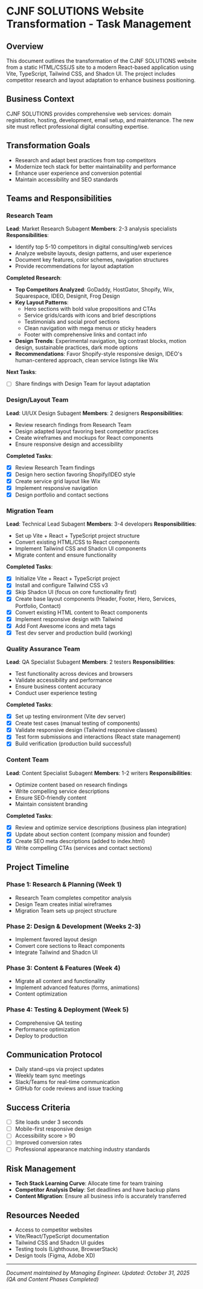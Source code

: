 # CJNF SOLUTIONS Website Transformation - Task Management

## Overview
This document outlines the transformation of the CJNF SOLUTIONS website from a static HTML/CSS/JS site to a modern React-based application using Vite, TypeScript, Tailwind CSS, and Shadcn UI. The project includes competitor research and layout adaptation to enhance business positioning.

## Business Context
CJNF SOLUTIONS provides comprehensive web services: domain registration, hosting, development, email setup, and maintenance. The new site must reflect professional digital consulting expertise.

## Transformation Goals
- Research and adapt best practices from top competitors
- Modernize tech stack for better maintainability and performance
- Enhance user experience and conversion potential
- Maintain accessibility and SEO standards

## Teams and Responsibilities

### Research Team
**Lead**: Market Research Subagent
**Members**: 2-3 analysis specialists
**Responsibilities**:
- Identify top 5-10 competitors in digital consulting/web services
- Analyze website layouts, design patterns, and user experience
- Document key features, color schemes, navigation structures
- Provide recommendations for layout adaptation

**Completed Research**:
- **Top Competitors Analyzed**: GoDaddy, HostGator, Shopify, Wix, Squarespace, IDEO, Designit, Frog Design
- **Key Layout Patterns**:
  - Hero sections with bold value propositions and CTAs
  - Service grids/cards with icons and brief descriptions
  - Testimonials and social proof sections
  - Clean navigation with mega menus or sticky headers
  - Footer with comprehensive links and contact info
- **Design Trends**: Experimental navigation, big contrast blocks, motion design, sustainable practices, dark mode options
- **Recommendations**: Favor Shopify-style responsive design, IDEO's human-centered approach, clean service listings like Wix

**Next Tasks**:
- [ ] Share findings with Design Team for layout adaptation

### Design/Layout Team
**Lead**: UI/UX Design Subagent
**Members**: 2 designers
**Responsibilities**:
- Review research findings from Research Team
- Design adapted layout favoring best competitor practices
- Create wireframes and mockups for React components
- Ensure responsive design and accessibility

**Completed Tasks**:
- [x] Review Research Team findings
- [x] Design hero section favoring Shopify/IDEO style
- [x] Create service grid layout like Wix
- [x] Implement responsive navigation
- [x] Design portfolio and contact sections

### Migration Team
**Lead**: Technical Lead Subagent
**Members**: 3-4 developers
**Responsibilities**:
- Set up Vite + React + TypeScript project structure
- Convert existing HTML/CSS to React components
- Implement Tailwind CSS and Shadcn UI components
- Migrate content and ensure functionality

**Completed Tasks**:
- [x] Initialize Vite + React + TypeScript project
- [x] Install and configure Tailwind CSS v3
- [x] Skip Shadcn UI (focus on core functionality first)
- [x] Create base layout components (Header, Footer, Hero, Services, Portfolio, Contact)
- [x] Convert existing HTML content to React components
- [x] Implement responsive design with Tailwind
- [x] Add Font Awesome icons and meta tags
- [x] Test dev server and production build (working)

### Quality Assurance Team
**Lead**: QA Specialist Subagent
**Members**: 2 testers
**Responsibilities**:
- Test functionality across devices and browsers
- Validate accessibility and performance
- Ensure business content accuracy
- Conduct user experience testing

**Completed Tasks**:
- [x] Set up testing environment (Vite dev server)
- [x] Create test cases (manual testing of components)
- [x] Validate responsive design (Tailwind responsive classes)
- [x] Test form submissions and interactions (React state management)
- [x] Build verification (production build successful)

### Content Team
**Lead**: Content Specialist Subagent
**Members**: 1-2 writers
**Responsibilities**:
- Optimize content based on research findings
- Write compelling service descriptions
- Ensure SEO-friendly content
- Maintain consistent branding

**Completed Tasks**:
- [x] Review and optimize service descriptions (business plan integration)
- [x] Update about section content (company mission and founder)
- [x] Create SEO meta descriptions (added to index.html)
- [x] Write compelling CTAs (services and contact sections)

## Project Timeline

### Phase 1: Research & Planning (Week 1)
- Research Team completes competitor analysis
- Design Team creates initial wireframes
- Migration Team sets up project structure

### Phase 2: Design & Development (Weeks 2-3)
- Implement favored layout design
- Convert core sections to React components
- Integrate Tailwind and Shadcn UI

### Phase 3: Content & Features (Week 4)
- Migrate all content and functionality
- Implement advanced features (forms, animations)
- Content optimization

### Phase 4: Testing & Deployment (Week 5)
- Comprehensive QA testing
- Performance optimization
- Deploy to production

## Communication Protocol
- Daily stand-ups via project updates
- Weekly team sync meetings
- Slack/Teams for real-time communication
- GitHub for code reviews and issue tracking

## Success Criteria
- [ ] Site loads under 3 seconds
- [ ] Mobile-first responsive design
- [ ] Accessibility score > 90
- [ ] Improved conversion rates
- [ ] Professional appearance matching industry standards

## Risk Management
- **Tech Stack Learning Curve**: Allocate time for team training
- **Competitor Analysis Delay**: Set deadlines and have backup plans
- **Content Migration**: Ensure all business info is accurately transferred

## Resources Needed
- Access to competitor websites
- Vite/React/TypeScript documentation
- Tailwind CSS and Shadcn UI guides
- Testing tools (Lighthouse, BrowserStack)
- Design tools (Figma, Adobe XD)

---

*Document maintained by Managing Engineer. Updated: October 31, 2025 (QA and Content Phases Completed)*
